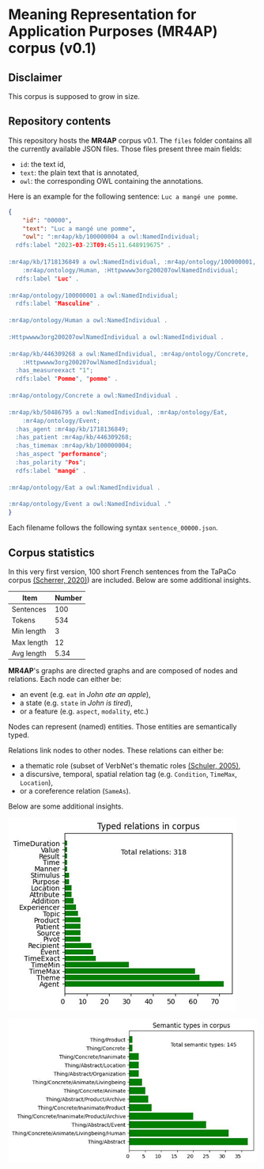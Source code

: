 # Meaning Representation for Application Purposes (MR4AP) corpus (v0.1)

## Disclaimer

This corpus is supposed to grow in size.

## Repository contents

This repository hosts the __MR4AP__ corpus v0.1. The `files` folder contains all
the currently available JSON files. Those files present three main fields:
* `id`: the text id,
* `text`: the plain text that is annotated,
* `owl`: the corresponding OWL containing the annotations.

Here is an example for the following sentence: `Luc a mangé une pomme`.

```json
{
    "id": "00000",
    "text": "Luc a mangé une pomme",
    "owl": ":mr4ap/kb/100000004 a owl:NamedIndividual;
  rdfs:label "2023-03-23T09:45:11.648919675" .

:mr4ap/kb/1718136849 a owl:NamedIndividual, :mr4ap/ontology/100000001,
    :mr4ap/ontology/Human, :Httpwwww3org200207owlNamedIndividual;
  rdfs:label "Luc" .

:mr4ap/ontology/100000001 a owl:NamedIndividual;
  rdfs:label "Masculine" .

:mr4ap/ontology/Human a owl:NamedIndividual .

:Httpwwww3org200207owlNamedIndividual a owl:NamedIndividual .

:mr4ap/kb/446309268 a owl:NamedIndividual, :mr4ap/ontology/Concrete,
    :Httpwwww3org200207owlNamedIndividual;
  :has_measureexact "1";
  rdfs:label "Pomme", "pomme" .

:mr4ap/ontology/Concrete a owl:NamedIndividual .

:mr4ap/kb/50486795 a owl:NamedIndividual, :mr4ap/ontology/Eat,
    :mr4ap/ontology/Event;
  :has_agent :mr4ap/kb/1718136849;
  :has_patient :mr4ap/kb/446309268;
  :has_timemax :mr4ap/kb/100000004;
  :has_aspect "performance";
  :has_polarity "Pos";
  rdfs:label "mangé" .

:mr4ap/ontology/Eat a owl:NamedIndividual .

:mr4ap/ontology/Event a owl:NamedIndividual ."
}
```

Each filename follows the following syntax `sentence_00000.json`.

## Corpus statistics

In this very first version, 100 short French sentences from the TaPaCo corpus 
[(Scherrer, 2020)](https://helda.helsinki.fi/bitstream/handle/10138/327739/multitatoeba_lrec2020.pdf?sequence=1)) 
are included. Below are some additional insights.

| Item   | Number |
|--------|--------|
| Sentences | 100 |
| Tokens | 534    |
| Min length | 3 |
| Max length | 12 |
| Avg length | 5.34 |

__MR4AP__'s graphs are directed graphs and are composed of nodes and relations. Each node can either be:
* an event (e.g. `eat` in _John ate an apple_),
* a state (e.g. `state` in _John is tired_),
* or a feature (e.g. `aspect`, `modality`, etc.)

Nodes can represent (named) entities. Those entities are semantically typed.

Relations link nodes to other nodes. These relations can either be:
* a thematic role (subset of VerbNet's thematic roles 
[(Schuler, 2005)](https://www.proquest.com/openview/7ca4b1b9093522a7d8089ff2e987e74e/1?pq-origsite=gscholar&cbl=18750&diss=y),
* a discursive, temporal, spatial relation tag (e.g. `Condition`, `TimeMax`, `Location`),
* or a coreference relation (`SameAs`).

Below are some additional insights.

![Roles in corpus](img/roles.jpg "Roles in corpus")

![Semantic types in corpus](img/types.jpg "Semantic types in corpus")


